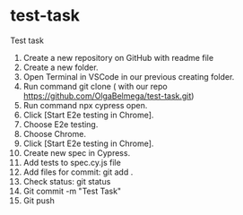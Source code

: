 # test-task
Test task

1. Create a new repository on GitHub with readme file
2. Create a new folder.
3. Open Terminal in VSCode in our previous creating folder.
4. Run command git clone ( with our repo https://github.com/OlgaBelmega/test-task.git)
5. Run command npx cypress open.
6. Click [Start E2e testing in Chrome].
7. Choose E2e testing.
8. Choose Chrome.
9. Click [Start E2e testing in Chrome].
10. Create new spec in Cypress.
11. Add tests to spec.cy.js file
12. Add files for commit: git add .
13. Check status: git status
14.  Git commit -m "Test Task"
15. Git push 